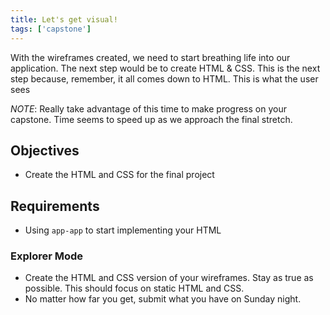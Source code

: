 ```yaml
---
title: Let's get visual!
tags: ['capstone']
---
```


With the wireframes created, we need to start breathing life into our
application. The next step would be to create HTML & CSS. This is the next step
because, remember, it all comes down to HTML. This is what the user sees

_NOTE_: Really take advantage of this time to make progress on your capstone.
Time seems to speed up as we approach the final stretch.

## Objectives

- Create the HTML and CSS for the final project

## Requirements

- Using `app-app` to start implementing your HTML

### Explorer Mode

- Create the HTML and CSS version of your wireframes. Stay as true as
  possible. This should focus on static HTML and CSS.
- No matter how far you get, submit what you have on Sunday night.
